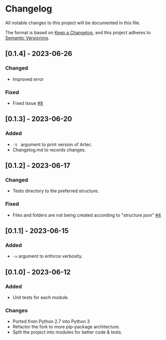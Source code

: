 # Changelog

All notable changes to this project will be documented in this file.

The format is based on [Keep a Changelog](https://keepachangelog.com/en/1.0.0/),
and this project adheres to [Semantic Versioning](https://semver.org/spec/v2.0.0.html).

<!-- ## [Unreleased]

## [1.1.1] - 2023-03-05

### Added

- Arabic translation (#444).
- v1.1 French translation.

### Fixed

- Improve French translation (#377).
- Improve id-ID translation (#416).

### Changed

- Upgrade dependencies: Ruby 3.2.1, Middleman, etc.

### Removed

- Unused normalize.css file
- Identical links assigned in each translation file -->

## [0.1.4] - 2023-06-26
### Changed

-  Improved error 

### Fixed

- Fixed Issue [#8](https://github.com/HushmKun/Artec/issues/8)

## [0.1.3] - 2023-06-20

### Added

- ```-V ``` argument to print version of Artec. 
- Changelog.md to records changes.

## [0.1.2] - 2023-06-17

### Changed

- Tests directory to the preferred structure.

### Fixed

- Files and folders are not being created according to "structure.json" [#4](https://github.com/HushmKun/Artec/issues/4)

## [0.1.1] - 2023-06-15

### Added

- ```-v``` argument to enforce verbosity.

## [0.1.0] - 2023-06-12

### Added

- Unit tests for each module.  

### Changes

- Ported from Python 2.7 into Python 3
- Refactor the fork to more pip-package architecture.
- Split the project into modules for better code & tests.
